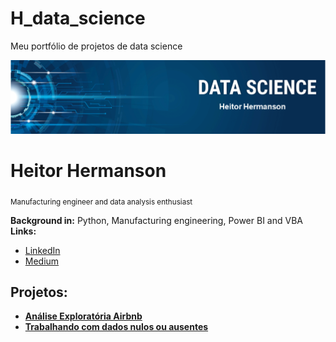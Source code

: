 # H_data_science
Meu portfólio de projetos de data science
<p align="center">
  <img src="banner_Heitor.png" >
</p>

# Heitor Hermanson
<sub>Manufacturing engineer and data analysis enthusiast </sub>



**Background in:** Python, Manufacturing engineering, Power BI and VBA
**Links:**

* [LinkedIn](https://www.linkedin.com/in/heitor-campos-02770734/)
* [Medium](https://medium.com/@heitorhermanson)

## Projetos:

* **[Análise Exploratória Airbnb](https://github.com/heitor-eng/H_data_science/blob/master/An%C3%A1lise%20dos%20Dados%20Airbnb.ipynb)**
* **[Trabalhando com dados nulos ou ausentes](https://github.com/heitor-eng/H_data_science/blob/master/Estudo_de_dados_sobre_a_Viol%C3%AAncia_no_Rio_de_Janeiro.ipynb)**
